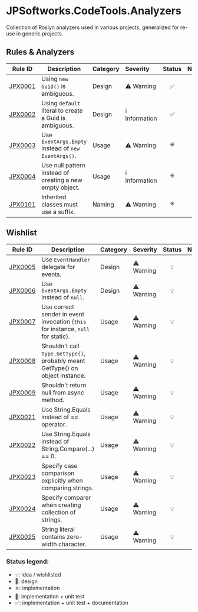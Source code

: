 # JPSoftworks.CodeTools.Analyzers

Collection of Roslyn analyzers used in various projects, generalized for re-use in generic projects.

## Rules & Analyzers
| Rule ID                         | Description                                              | Category | Severity      | Status | Notes |
| ------------------------------- | -------------------------------------------------------- | -------- | :------------ | :----: | ----- |
| [JPX0001](doc/rules/JPX0001.md) | Using `new Guid()` is ambiguous.                         | Design   | ⚠️ Warning     |   ✅    |       |
| [JPX0002](doc/rules/JPX0002.md) | Using `default` literal to create a Guid is ambiguous.   | Design   | ℹ Information |   ✅    |       |
| [JPX0003](doc/rules/JPX0003.md) | Use `EventArgs.Empty` instead of `new EventArgs()`.      | Usage    | ⚠️ Warning     |   ✳️    |       |
| [JPX0004](doc/rules/JPX0004.md) | Use null pattern instead of creating a new empty object. | Usage    | ℹ️ Information |   ✳️    |       |
| [JPX0101](doc/rules/JPX0101.md) | Inherited classes must use a suffix.                     | Naming   | ⚠️ Warning     |   ✳️    |       |

## Wishlist
| Rule ID                         | Description                                                                      | Category | Severity  | Status | Notes |
| ------------------------------- | -------------------------------------------------------------------------------- | -------- | :-------- | :----: | ----- |
| [JPX0005](doc/rules/JPX0005.md) | Use `EventHandler` delegate for events.                                          | Design   | ⚠️ Warning |   💡    |       |
| [JPX0006](doc/rules/JPX0006.md) | Use `EventArgs.Empty` instead of `null`.                                         | Design   | ⚠️ Warning |   💡    |       |
| [JPX0007](doc/rules/JPX0007.md) | Use correct sender in event invocation (`this` for instance, `null` for static). | Usage    | ⚠️ Warning |   💡    |       |
| [JPX0008](doc/rules/JPX0008.md) | Shouldn't call `Type.GetType()`, probably meant GetType() on object instance.    | Usage    | ⚠️ Warning |   💡    |       |
| [JPX0009](doc/rules/JPX0009.md) | Shouldn't return null from async method.                                         | Usage    | ⚠️ Warning |   💡    |       |
| [JPX0021](doc/rules/JPX0021.md) | Use String.Equals instead of == operator.                                        | Usage    | ⚠️ Warning |   💡    |       |
| [JPX0022](doc/rules/JPX0022.md) | Use String.Equals instead of String.Compare(...) == 0.                           | Usage    | ⚠️ Warning |   💡    |       |
| [JPX0023](doc/rules/JPX0023.md) | Specify case comparison explicitly when comparing strings.                       | Usage    | ⚠️ Warning |   💡    |       |
| [JPX0024](doc/rules/JPX0024.md) | Specify comparer when creating collection of strings.                            | Usage    | ⚠️ Warning |   💡    |       |
| [JPX0025](doc/rules/JPX0025.md) | String literal contains zero-width character.                                    | Usage    | ⚠️ Warning |   💡    |       |

### Status legend:
- 💡: idea / wishlisted
- 🧪: design
- ✳️: implementation
- 💚: implementation + unit test
- ✅: implementation + unit test + documentation